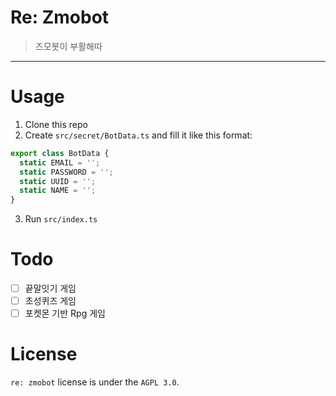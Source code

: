 # Re: Zmobot

> 즈모봇이 부활해따

-----

# Usage

1. Clone this repo
2. Create `src/secret/BotData.ts` and fill it like this format:

```typescript
export class BotData {
  static EMAIL = '';
  static PASSWORD = '';
  static UUID = '';
  static NAME = '';
}
```

3. Run `src/index.ts`

# Todo

- [ ] 끝말잇기 게임
- [ ] 초성퀴즈 게임
- [ ] 포켓몬 기반 Rpg 게임

# License

`re: zmobot` license is under the `AGPL 3.0`.

